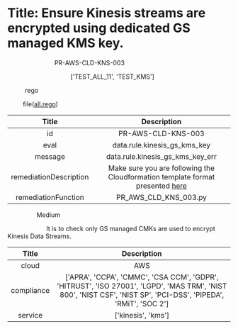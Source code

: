 



# Title: Ensure Kinesis streams are encrypted using dedicated GS managed KMS key.


***<font color="white">Master Test Id:</font>*** PR-AWS-CLD-KNS-003

***<font color="white">Master Snapshot Id:</font>*** ['TEST_ALL_11', 'TEST_KMS']

***<font color="white">type:</font>*** rego

***<font color="white">rule:</font>*** file([all.rego])  
  
  
  
  

|Title|Description|
| :---: | :---: |
|id|PR-AWS-CLD-KNS-003|
|eval|data.rule.kinesis_gs_kms_key|
|message|data.rule.kinesis_gs_kms_key_err|
|remediationDescription|Make sure you are following the Cloudformation template format presented <a href='https://boto3.amazonaws.com/v1/documentation/api/latest/reference/services/kinesis.html#Kinesis.Client.describe_stream' target='_blank'>here</a>|
|remediationFunction|PR_AWS_CLD_KNS_003.py|


***<font color="white">Severity:</font>*** Medium

***<font color="white">Description:</font>*** It is to check only GS managed CMKs are used to encrypt Kinesis Data Streams.  
  
  

|Title|Description|
| :---: | :---: |
|cloud|AWS|
|compliance|['APRA', 'CCPA', 'CMMC', 'CSA CCM', 'GDPR', 'HITRUST', 'ISO 27001', 'LGPD', 'MAS TRM', 'NIST 800', 'NIST CSF', 'NIST SP', 'PCI-DSS', 'PIPEDA', 'RMiT', 'SOC 2']|
|service|['kinesis', 'kms']|



[all.rego]: https://github.com/prancer-io/prancer-compliance-test/tree/master/aws/cloud/all.rego
